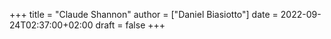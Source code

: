+++
title = "Claude Shannon"
author = ["Daniel Biasiotto"]
date = 2022-09-24T02:37:00+02:00
draft = false
+++
